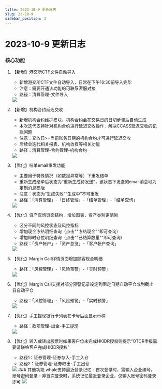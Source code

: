 ```yaml
---
title: 2023-10-9 更新日志
slug: 23-10-9
sidebar_position: 2
---
```



# 2023-10-9 更新日志

### 核心功能

1. 【新增】港交所CTF文件自动导入
    - 新增港交所CTF文件自动导入，日常在下午16:30前导入完毕
    - 注意：需要开通该功能的可联系客服对接
    - 路径：清算管理-文件导入
    <img src="/assets/LsEQbB3NLoSRaZxp9nMch3mnnX7.png"/>

2. 【新增】机构合约延迟交收
    - 新增机构合约维护模块，机构合约会在交易日的日切步骤后自动生成
    - 本次迭代支持针对机构合约进行延迟交收操作，解决CCASS延迟交收的记账问题
    - 注意：交收日&gt;=当前账务日期的机构合约才可进行延迟交收
    - 后续会迭代相关报表、机构收费等相关功能
    - 路径：清算管理-合约管理-机构合约
    <img src="/assets/JCeXbNlvKom7XXxmCTScIbHTn7c.png"/>

3. 【优化】结单email重发功能
    - 主要用于特殊情况（如数据异常等）下重发结单
    - 重新生成结单后状态为“重新生成待发送”，该状态下发送的email消息可为定制消息模版
    - 注意：状态为“生成失败”“生成中”不可重发
    - 路径：「清算管理」-「日终管理」-「结单管理」-「结单查询」
    <img src="/assets/Xv4VbEda6oaCk0xct0FcQjTNn9e.png"/>

4. 【优化】资产查询页面结构，增加图表，资产类别更清晰
    - 区分不同的风控状态及风控指标
    - 增加现金冻结明细查询（点击""冻结现金""即可查询）
    - 增加即时仓位明细查询（点击""已结算数量""即可查询）
    - 路径：「资产帐户」-「资产总览」-「客户帐户查询」
    <img src="/assets/EwoabarNyok7ufxSGZ1cju5RnWh.png"/>

5. 【优化】Margin Call详情页面增加顾客现金明细
    - 路径：「风控管理」-「风险预警」-「实时预警」
    <img src="/assets/OJBebHAijolaEQxsJToceChynyb.png"/>

6. 【优化】Margin Call支援对部分预警记录设定到固定日期自动平仓或到截止日自动平仓
    - 路径：「风控管理」-「风险预警」-「实时预警」
    <img src="/assets/P80xbSdWZoOFXLxDggwcOZWUnbf.png"/>

7. 【优化】手工提现银行卡列表在卡号后面显示币种
    - 路径：款项管理-出金-手工提现
    <img src="/assets/HPfLbX3ksouJDKxhyOwcpC0Znvf.png"/>

8. 【优化】转入或转出股票时如果客户位未完成HKIDR授权则提示“OTCR申报需要请联络客户完成HKIDR授权”
    - 路径1：证券管理-证券存入-手工入仓
    - 路径2：证券管理-证券取出-手工出仓
    <img src="/assets/WVs7bXISvoYwFpxUIugcqN67ndv.png"/>
        ### 其他功能
    whale支持最近登录记忆
    - 首次登录时，需输入企业编号，账号密码登录
    - 非首次登录时，系统记忆最近登录企业，仅输入账号密码登录即可
    <img src="/assets/MgqvbC1ZEoiKZDxIvsYc5np2nZE.png"/>
        
